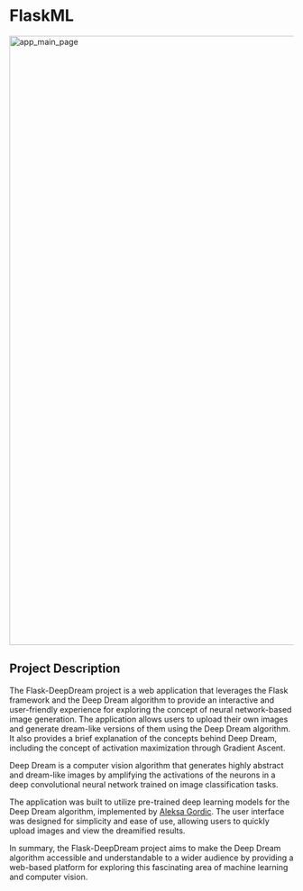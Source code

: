 # FlaskML

<img width="1082" alt="app_main_page" src="https://user-images.githubusercontent.com/65911072/217518513-0807da45-858d-45c7-89fc-3b3f33dd6384.png">

## Project Description

The Flask-DeepDream project is a web application that leverages the Flask framework and the Deep Dream algorithm to provide an interactive and user-friendly experience for exploring the concept of neural network-based image generation.  The application allows users to upload their own images and generate dream-like versions of them using the Deep Dream algorithm.
It also provides a brief explanation of the concepts behind Deep Dream, including the concept of activation maximization through Gradient Ascent.

Deep Dream is a computer vision algorithm that generates highly abstract and dream-like images by amplifying the activations of the neurons in a deep convolutional neural network trained on image classification tasks.



The application was built to utilize pre-trained deep learning models for the Deep Dream algorithm, implemented by <a href="https://github.com/gordicaleksa/pytorch-deepdream">Aleksa Gordic</a>. The user interface was designed for simplicity and ease of use, allowing users to quickly upload images and view the dreamified results.

In summary, the Flask-DeepDream project aims to make the Deep Dream algorithm accessible and understandable to a wider audience by providing a web-based platform for exploring this fascinating area of machine learning and computer vision.
